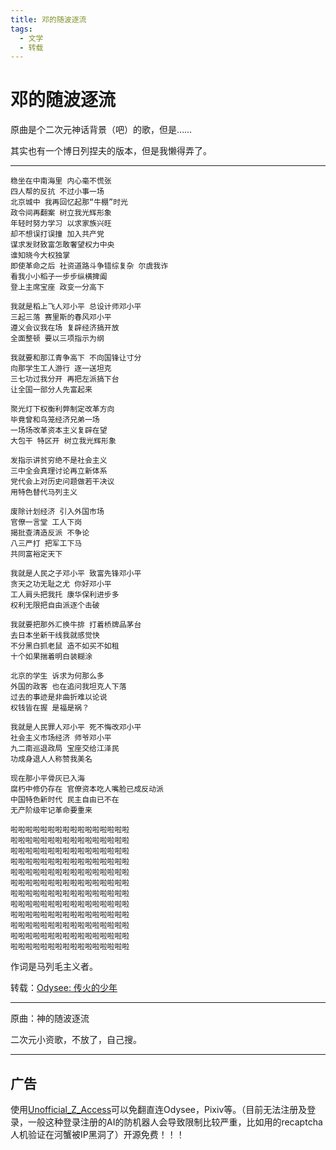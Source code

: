 ```yaml
---
title: 邓的随波逐流
tags:
  - 文学
  - 转载
---
```

# 邓的随波逐流

<script setup>
import MidiPlayer from './MidiPlayer.vue';
</script>

<MidiPlayer MidiUrl="/midis/随波逐流.mid" SongTitle="随波逐流.mid" key="随波逐流" />

原曲是个二次元神话背景（吧）的歌，但是……

其实也有一个博日列捏夫的版本，但是我懒得弄了。

---

```text
稳坐在中南海里 内心毫不慌张
四人帮的反抗 不过小事一场
北京城中 我再回忆起那“牛棚”时光
政令间再翻案 树立我光辉形象
年轻时努力学习 以求家族兴旺
却不想误打误撞 加入共产党
谋求发财致富怎敢奢望权力中央
谁知晓今大权独掌
即使革命之后 社资道路斗争错综复杂 尔虞我诈
看我小小稻子一步步纵横捭阖
登上主席宝座 政变一分高下

我就是稻上飞人邓小平 总设计师邓小平
三起三落 赛里斯的春风邓小平
遵义会议我在场 复辟经济搞开放
全面整顿 要以三项指示为纲

我就要和那江青争高下 不向国锋让寸分
向那学生工人游行 逐一送坦克
三七功过我分开 再把左派搞下台
让全国一部分人先富起来

聚光灯下权衡利弊制定改革方向
毕竟曾和鸟笼经济兄弟一场
一场场改革资本主义复辟在望
大包干 特区开 树立我光辉形象

发指示讲贫穷绝不是社会主义
三中全会真理讨论再立新体系
党代会上对历史问题做若干决议
用特色替代马列主义

废除计划经济 引入外国市场
官僚一言堂 工人下岗
揭批查清造反派 不争论
八三严打 把军工下马
共同富裕定天下

我就是人民之子邓小平 致富先锋邓小平
贪天之功无耻之尤 你好邓小平
工人肩头把我托 康华保利进步多
权利无限把自由派逐个击破

我就要把那外汇换牛排 打着桥牌品茅台
去日本坐新干线我就感觉快
不分黑白抓老鼠 造不如买不如租
十个如果揣着明白装糊涂

北京的学生 诉求为何那么多
外国的政客 也在追问我坦克人下落
过去的事迹是非曲折难以论说
权钱皆在握 是福是祸？

我就是人民罪人邓小平 死不悔改邓小平
社会主义市场经济 师爷邓小平
九二南巡退政局 宝座交给江泽民
功成身退人人称赞我美名

现在那小平骨灰已入海
腐朽中修仍存在 官僚资本吃人嘴脸已成反动派
中国特色新时代 民主自由已不在
无产阶级牢记革命要重来

啦啦啦啦啦啦啦啦啦啦啦啦啦啦啦啦
啦啦啦啦啦啦啦啦啦啦啦啦啦啦啦啦
啦啦啦啦啦啦啦啦啦啦啦啦啦啦啦啦
啦啦啦啦啦啦啦啦啦啦啦啦啦啦啦啦
啦啦啦啦啦啦啦啦啦啦啦啦啦啦啦啦
啦啦啦啦啦啦啦啦啦啦啦啦啦啦啦啦
啦啦啦啦啦啦啦啦啦啦啦啦啦啦啦啦
啦啦啦啦啦啦啦啦啦啦啦啦啦啦啦啦
啦啦啦啦啦啦啦啦啦啦啦啦啦啦啦啦
啦啦啦啦啦啦啦啦啦啦啦啦啦啦啦啦
啦啦啦啦啦啦啦啦啦啦啦啦啦啦啦啦
啦啦啦啦啦啦啦啦啦啦啦啦啦啦啦啦
```

作词是马列毛主义者。

转载：[Odysee: 传火的少年](https://odysee.com/@maliemaocommunist:1/%E3%80%90%E8%BE%B1%E7%A8%BB%E3%80%91%E9%82%93%E7%9A%84%E9%9A%8F%E6%B3%A2%E9%80%90%E6%B5%81:c)

---

原曲：神的随波逐流

二次元小资歌，不放了，自己搜。

---

## 广告

使用[Unofficial_Z_Access](/Unofficial_Z_Access/)可以免翻直连Odysee，Pixiv等。（目前无法注册及登录，一般这种登录注册的AI的防机器人会导致限制比较严重，比如用的recaptcha人机验证在河蟹被IP黑洞了）开源免费！！！
